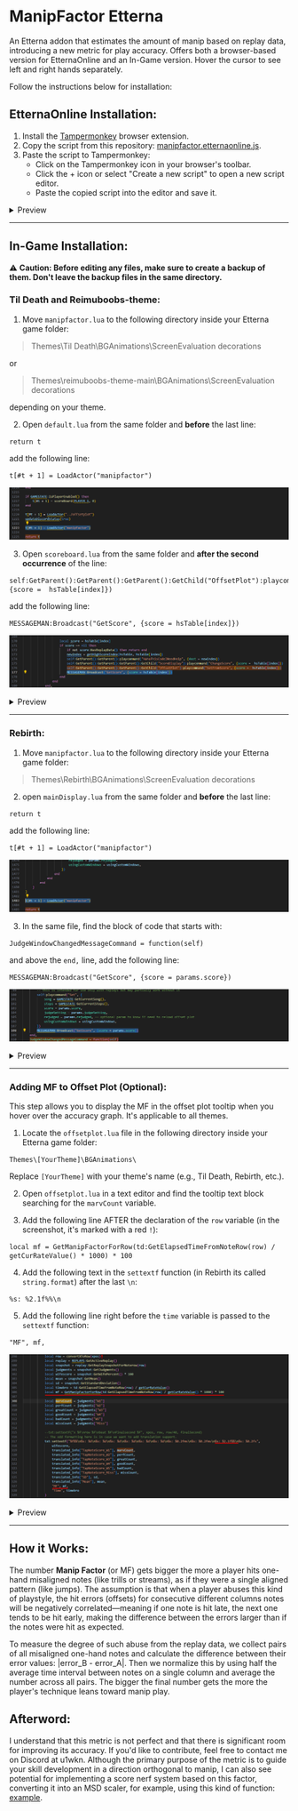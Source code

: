 # ManipFactor Etterna
An Etterna addon that estimates the amount of manip based on replay data, introducing a new metric for play accuracy. Offers both a browser-based version for EtternaOnline and an In-Game version. Hover the cursor to see left and right hands separately.

Follow the instructions below for installation:

## EtternaOnline Installation:
1. Install the [Tampermonkey](https://www.tampermonkey.net/) browser extension.
2. Copy the script from this repository: [manipfactor.etternaonline.js](https://raw.githubusercontent.com/MaidOfFire/ManipFactorEtterna/main/manipfactor.etternaonline.js).
3. Paste the script to Tampermonkey:
   * Click on the Tampermonkey icon in your browser's toolbar.
   * Click the + icon or select "Create a new script" to open a new script editor.
   * Paste the copied script into the editor and save it.

<details>
  <summary>Preview</summary>

  ![](images/Tampermonkey/tm_prev.png)
</details>

---

## In-Game Installation:
⚠️ **Caution: Before editing any files, make sure to create a backup of them. Don't leave the backup files in the same directory.**
### Til Death and Reimuboobs-theme:
1. Move `manipfactor.lua` to the following directory inside your Etterna game folder:
> Themes\Til Death\BGAnimations\ScreenEvaluation decorations

or

> Themes\reimuboobs-theme-main\BGAnimations\ScreenEvaluation decorations

depending on your theme.

2. Open `default.lua` from the same folder and **before** the last line:
```
return t
```
add the following line:
```
t[#t + 1] = LoadActor("manipfactor")
```

![](images/Til_Death/td_load_mf.png)

3. Open `scoreboard.lua` from the same folder and **after the second occurrence** of the line:
```
self:GetParent():GetParent():GetParent():GetChild("OffsetPlot"):playcommand("SetFromScore", {score =  hsTable[index]})
```
add the following line:
```
MESSAGEMAN:Broadcast("GetScore", {score = hsTable[index]})
```

![](images/Til_Death/td_add_getscore.png)

<details>
  <summary>Preview</summary>
  
  ![](images/Til_Death/td_prev.png)
  ---
  ![](images/Til_Death/tdrb_prev.png)
</details>

---

### Rebirth:
1. Move `manipfactor.lua` to the following directory inside your Etterna game folder:
>Themes\Rebirth\BGAnimations\ScreenEvaluation decorations
2. open `mainDisplay.lua` from the same folder and **before** the last line:
```
return t
```
add the following line:
```
t[#t + 1] = LoadActor("manipfactor")
```

![](images/Rebirth/rb_load_mf.png)

3. In the same file, find the block of code that starts with:
```
JudgeWindowChangedMessageCommand = function(self)
```
and above the `end,` line, add the following line:
```
MESSAGEMAN:Broadcast("GetScore", {score = params.score})
```

![](images/Rebirth/rb_add_getscore.png)

<details>
  <summary>Preview</summary>

  ![](images/Rebirth/rb_prev.png)
</details>

---

### Adding MF to Offset Plot (Optional):

This step allows you to display the MF in the offset plot tooltip when you hover over the accuracy graph. It's applicable to all themes.

1. Locate the `offsetplot.lua` file in the following directory inside your Etterna game folder:
```
Themes\[YourTheme]\BGAnimations\
```
Replace `[YourTheme]` with your theme's name (e.g., Til Death, Rebirth, etc.).

2. Open `offsetplot.lua` in a text editor and find the tooltip text block searching for the `marvCount` variable.

3. Add the following line AFTER the declaration of the `row` variable (in the screenshot, it's marked with a red `!`):
```
local mf = GetManipFactorForRow(td:GetElapsedTimeFromNoteRow(row) / getCurRateValue() * 1000) * 100
```
4. Add the following text in the `settextf` function (in Rebirth its called `string.format`) after the last `\n`:
```
%s: %2.1f%%\n
```
5. Add the following line right before the `time` variable is passed to the `settextf` function:
```
"MF", mf,
```

![](images/Other/offsetplot.png)

<details>
  <summary>Preview</summary>
  
  ![](images/Other/offsetplot_prev.png)
</details>

---

## How it Works:
The number **Manip Factor** (or MF) gets bigger the more a player hits one-hand misaligned notes (like trills or streams), as if they were a single aligned pattern (like jumps). The assumption is that when a player abuses this kind of playstyle, the hit errors (offsets) for consecutive different columns notes will be negatively correlated—meaning if one note is hit late, the next one tends to be hit early, making the difference between the errors larger than if the notes were hit as expected.

To measure the degree of such abuse from the replay data, we collect pairs of all misaligned one-hand notes and calculate the difference between their error values: |error_B - error_A|. Then we normalize this by using half the average time interval between notes on a single column and average the number across all pairs. The bigger the final number gets the more the player's technique leans toward manip play. 

## Afterword:
I understand that this metric is not perfect and that there is significant room for improving its accuracy. If you'd like to contribute, feel free to contact me on Discord at u1wkn. Although the primary purpose of the metric is to guide your skill development in a direction orthogonal to manip, I can also see potential for implementing a score nerf system based on this factor, converting it into an MSD scaler, for example, using this kind of function: [example](https://www.desmos.com/calculator/oflyh0yvc7).





